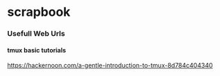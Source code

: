 # scrapbook
### Usefull Web Urls
#### tmux basic tutorials
https://hackernoon.com/a-gentle-introduction-to-tmux-8d784c404340

